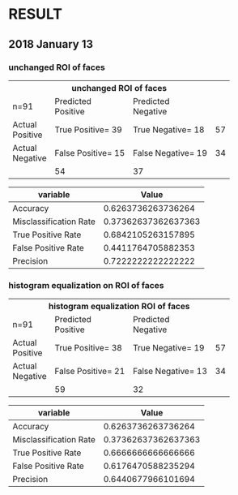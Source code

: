 # RESULT

## 2018 January 13
### unchanged ROI of faces

<table>
  <tr>
    <th colspan="4">unchanged ROI of faces<br></th>
  </tr>
  <tr>
    <td>n=91</td>
    <td>Predicted<br>Positive<br></td>
    <td>Predicted<br>Negative<br></td>
    <td></td>
  </tr>
  <tr>
    <td>Actual<br>Positive<br></td>
    <td>True Positive= 39</td>
    <td>True Negative= 18</td>
    <td>57</td>
  </tr>
  <tr>
    <td>Actual<br>Negative<br></td>
    <td>False Positive= 15</td>
    <td>False Negative= 19</td>
    <td>34</td>
  </tr>
  <tr>
    <td></td>
    <td>54</td>
    <td>37</td>
    <td></td>
  </tr>
</table>

| variable | Value|
|---|---|
|Accuracy | 0.6263736263736264|
|Misclassification Rate | 0.37362637362637363|
|True Positive Rate | 0.6842105263157895|
|False Positive Rate | 0.4411764705882353|
|Precision | 0.7222222222222222|


### histogram equalization on ROI of faces

<table>
  <tr>
    <th colspan="4">histogram equalization ROI of faces</th>
  </tr>
  <tr>
    <td>n=91</td>
    <td>Predicted<br>Positive<br></td>
    <td>Predicted<br>Negative<br></td>
    <td></td>
  </tr>
  <tr>
    <td>Actual<br>Positive<br></td>
    <td>True Positive= 38</td>
    <td>True Negative= 19</td>
    <td>57</td>
  </tr>
  <tr>
    <td>Actual<br>Negative<br></td>
    <td>False Positive= 21</td>
    <td>False Negative= 13</td>
    <td>34</td>
  </tr>
  <tr>
    <td></td>
    <td>59</td>
    <td>32</td>
    <td></td>
  </tr>
</table>


| variable | Value|
|---|---|
|Accuracy | 0.6263736263736264|
|Misclassification Rate | 0.37362637362637363|
|True Positive Rate | 0.6666666666666666|
|False Positive Rate | 0.6176470588235294|
|Precision | 0.6440677966101694|

